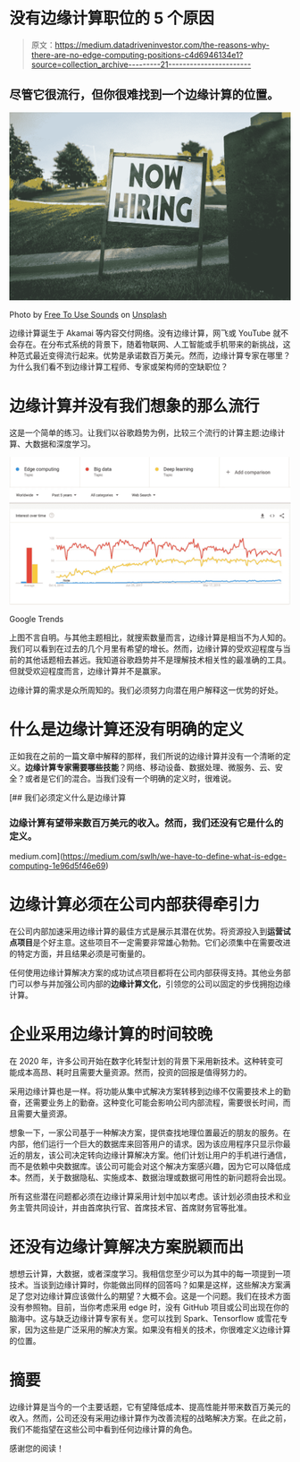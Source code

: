 # 没有边缘计算职位的 5 个原因

> 原文：<https://medium.datadriveninvestor.com/the-reasons-why-there-are-no-edge-computing-positions-c4d6946134e1?source=collection_archive---------21----------------------->

## 尽管它很流行，但你很难找到一个边缘计算的位置。

![](img/4de2193b89aada0162b6d227e73c2e1a.png)

Photo by [Free To Use Sounds](https://unsplash.com/@freetousesoundscom?utm_source=medium&utm_medium=referral) on [Unsplash](https://unsplash.com?utm_source=medium&utm_medium=referral)

边缘计算诞生于 Akamai 等内容交付网络。没有边缘计算，网飞或 YouTube 就不会存在。在分布式系统的背景下，随着物联网、人工智能或手机带来的新挑战，这种范式最近变得流行起来。优势是承诺数百万美元。然而，边缘计算专家在哪里？为什么我们看不到边缘计算工程师、专家或架构师的空缺职位？

# 边缘计算并没有我们想象的那么流行

这是一个简单的练习。让我们以谷歌趋势为例，比较三个流行的计算主题:边缘计算、大数据和深度学习。

![](img/e1ef451071558966a0c4a3135c0a7ee5.png)

Google Trends

上图不言自明。与其他主题相比，就搜索数量而言，边缘计算是相当不为人知的。我们可以看到在过去的几个月里有希望的增长。然而，边缘计算的受欢迎程度与当前的其他话题相去甚远。我知道谷歌趋势并不是理解技术相关性的最准确的工具。但就受欢迎程度而言，边缘计算并不是赢家。

边缘计算的需求是众所周知的。我们必须努力向潜在用户解释这一优势的好处。

# 什么是边缘计算还没有明确的定义

正如我在之前的一篇文章中解释的那样，我们所说的边缘计算并没有一个清晰的定义。**边缘计算专家需要哪些技能**？网络、移动设备、数据处理、微服务、云、安全？或者是它们的混合。当我们没有一个明确的定义时，很难说。

[](https://medium.com/swlh/we-have-to-define-what-is-edge-computing-1e96d5f46e69) [## 我们必须定义什么是边缘计算

### 边缘计算有望带来数百万美元的收入。然而，我们还没有它是什么的定义。

medium.com](https://medium.com/swlh/we-have-to-define-what-is-edge-computing-1e96d5f46e69) 

# 边缘计算必须在公司内部获得牵引力

在公司内部加速采用边缘计算的最佳方式是展示其潜在优势。将资源投入到**运营试点项目**是个好主意。这些项目不一定需要非常雄心勃勃。它们必须集中在需要改进的特定方面，并且结果必须是可衡量的。

任何使用边缘计算解决方案的成功试点项目都将在公司内部获得支持。其他业务部门可以参与并加强公司内部的**边缘计算文化**，引领您的公司以固定的步伐拥抱边缘计算。

# 企业采用边缘计算的时间较晚

在 2020 年，许多公司开始在数字化转型计划的背景下采用新技术。这种转变可能成本高昂、耗时且需要大量资源。然而，投资的回报是值得努力的。

采用边缘计算也是一样。将功能从集中式解决方案转移到边缘不仅需要技术上的勤奋，还需要业务上的勤奋。这种变化可能会影响公司内部流程，需要很长时间，而且需要大量资源。

想象一下，一家公司基于一种解决方案，提供查找地理位置最近的朋友的服务。在内部，他们运行一个巨大的数据库来回答用户的请求。因为该应用程序只显示你最近的朋友，该公司决定转向边缘计算解决方案。他们计划让用户的手机进行通信，而不是依赖中央数据库。该公司可能会对这个解决方案感兴趣，因为它可以降低成本。然而，关于数据隐私、实施成本、数据治理或数据可用性的新问题将会出现。

所有这些潜在问题都必须在边缘计算采用计划中加以考虑。该计划必须由技术和业务主管共同设计，并由首席执行官、首席技术官、首席财务官等批准。

# 还没有边缘计算解决方案脱颖而出

想想云计算，大数据，或者深度学习。我相信您至少可以为其中的每一项提到一项技术。当谈到边缘计算时，你能做出同样的回答吗？如果是这样，这些解决方案满足了您对边缘计算应该做什么的期望？大概不会。这是一个问题。我们在技术方面没有参照物。目前，当你考虑采用 edge 时，没有 GitHub 项目或公司出现在你的脑海中。这与缺乏边缘计算专家有关。您可以找到 Spark、Tensorflow 或雪花专家，因为这些是广泛采用的解决方案。如果没有相关的技术，你很难定义边缘计算的位置。

# 摘要

边缘计算是当今的一个主要话题，它有望降低成本、提高性能并带来数百万美元的收入。然而，公司还没有采用边缘计算作为改善流程的战略解决方案。在此之前，我们不能指望在这些公司中看到任何边缘计算的角色。

感谢您的阅读！